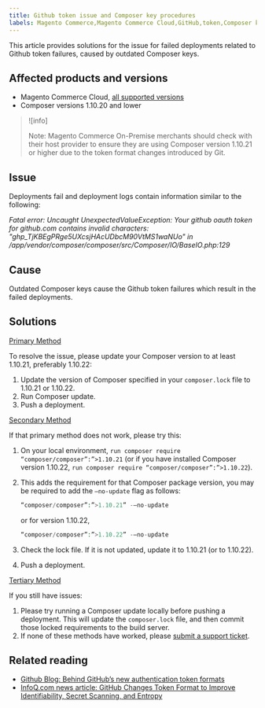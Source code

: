 ```yaml
---
title: Github token issue and Composer key procedures
labels: Magento Commerce,Magento Commerce Cloud,GitHub,token,Composer key,troubleshooting,failed deployment,fail,Git
---
```


This article provides solutions for the issue for failed deployments related to Github token failures, caused by outdated Composer keys.

## Affected products and versions

* Magento Commerce Cloud, [all supported versions](https://magento.com/sites/default/files/magento-software-lifecycle-policy.pdf)
* Composer versions 1.10.20 and lower

>![info]
>
>Note: Magento Commerce On-Premise merchants should check with their host provider to ensure they are using Composer version 1.10.21 or higher due to the token format changes introduced by Git.


## Issue

 Deployments fail and deployment logs contain information similar to the following:

 *Fatal error: Uncaught UnexpectedValueException: Your github oauth token for github.com contains invalid characters: "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" in /app/vendor/composer/composer/src/Composer/IO/BaseIO.php:129*


## Cause

Outdated Composer keys cause the Github token failures which result in the failed deployments.

## Solutions

<ins>Primary Method</ins>

To resolve the issue, please update your Composer version to at least 1.10.21, preferably 1.10.22:

1. Update the version of Composer specified in your `composer.lock` file to 1.10.21 or 1.10.22.
1. Run Composer update.
1. Push a deployment.

<ins>Secondary Method</ins>

If that primary method does not work, please try this:

1. On your local environment, `run composer require “composer/composer”:”>1.10.21` (or if you have installed Composer version 1.10.22, `run composer require “composer/composer”:”>1.10.22`).
1. This adds the requirement for that Composer package version, you may be required to add the ``–no-update`` flag as follows:
    ```php
    “composer/composer”:”>1.10.21” -–no-update
    ```

    or for version 1.10.22,

    ```php
    “composer/composer”:”>1.10.22” -–no-update
    ```
1. Check the lock file. If it is not updated, update it to 1.10.21 (or to 1.10.22).
1. Push a deployment.

<ins>Tertiary Method</ins>

If you still have issues:
1. Please try running a Composer update locally before pushing a deployment. This will update the `composer.lock` file, and then commit those locked requirements to the build server.
1. If none of these methods have worked, please [submit a support ticket](https://support.magento.com/hc/en-us/articles/360000913794#submit-ticket).


## Related reading

* [Github Blog: Behind GitHub’s new authentication token formats](https://github.blog/2021-04-05-behind-githubs-new-authentication-token-formats/)
* [InfoQ.com news article: GitHub Changes Token Format to Improve Identifiability, Secret Scanning, and Entropy](https://www.infoq.com/news/2021/04/github-new-token-format/)
